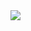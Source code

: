 <picture>
  <source
    srcset="https://github-readme-stats.vercel.app/api?username=xarlos89&show_icons=true&theme=dark"
    media="(prefers-color-scheme: dark)"
  />
  <source
    srcset="https://github-readme-stats.vercel.app/api?username=xarlos89&show_icons=true"
    media="(prefers-color-scheme: light), (prefers-color-scheme: no-preference)"
  />
  <img src="https://github-readme-stats.vercel.app/api?username=xarlos89&show_icons=true" />
</picture>
